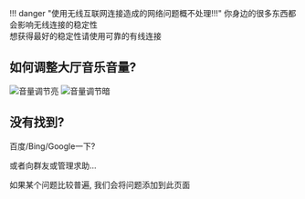 !!! danger "使用无线互联网连接造成的网络问题概不处理!!!"
    你身边的很多东西都会影响无线连接的稳定性  
    想获得最好的稳定性请使用可靠的有线连接
## 如何调整大厅音乐音量?
![音量调节亮](https://img.fastmirror.net/s/2025/08/12/689b3e2883b8a.png#only-light)
![音量调节暗](https://img.fastmirror.net/s/2025/08/12/689b3e2916708.png#only-dark)

## 没有找到?
百度/Bing/Google一下?

或者向群友或管理求助...

如果某个问题比较普遍, 我们会将问题添加到此页面